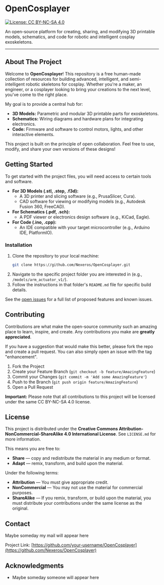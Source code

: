 # OpenCosplayer

[![License: CC BY-NC-SA 4.0](https://img.shields.io/badge/License-CC%20BY--NC--SA%204.0-lightgrey.svg)](https://creativecommons.org/licenses/by-nc-sa/4.0/)

An open-source platform for creating, sharing, and modifying 3D printable models, schematics, and code for robotic and intelligent cosplay exoskeletons.

---

## About The Project

Welcome to **OpenCosplayer**! This repository is a free human-made collection of resources for building advanced, intelligent, and semi-intelligent robotic skeletons for cosplay. Whether you're a maker, an engineer, or a cosplayer looking to bring your creations to the next level, you've come to the right place.

My goal is to provide a central hub for:
*   **3D Models:** Parametric and modular 3D printable parts for exoskeletons.
*   **Schematics:** Wiring diagrams and hardware plans for integrating electronics.
*   **Code:** Firmware and software to control motors, lights, and other interactive elements.

This project is built on the principle of open collaboration. Feel free to use, modify, and share your own versions of these designs!

## Getting Started

To get started with the project files, you will need access to certain tools and software.

*   **For 3D Models (.stl, .step, .f3d):**
    *   A 3D printer and slicing software (e.g., PrusaSlicer, Cura).
    *   CAD software for viewing or modifying models (e.g., Autodesk Fusion 360, FreeCAD).
*   **For Schematics (.pdf, .sch):**
    *   A PDF viewer or electronics design software (e.g., KiCad, Eagle).
*   **For Code (.ino, .cpp):**
    *   An IDE compatible with your target microcontroller (e.g., Arduino IDE, PlatformIO).

### Installation

1.  Clone the repository to your local machine:
    ```sh
    git clone https://github.com/Nexeros/OpenCosplayer.git
    ```
2.  Navigate to the specific project folder you are interested in (e.g., `/models/arm_actuator_v1/`).
3.  Follow the instructions in that folder's `README.md` file for specific build details.


See the [open issues](https://github.com/Nexeros/OpenCosplayer/issues) for a full list of proposed features and known issues.

## Contributing

Contributions are what make the open-source community such an amazing place to learn, inspire, and create. Any contributions you make are **greatly appreciated**.

If you have a suggestion that would make this better, please fork the repo and create a pull request. You can also simply open an issue with the tag "enhancement".

1.  Fork the Project
2.  Create your Feature Branch (`git checkout -b feature/AmazingFeature`)
3.  Commit your Changes (`git commit -m 'Add some AmazingFeature'`)
4.  Push to the Branch (`git push origin feature/AmazingFeature`)
5.  Open a Pull Request

**Important:** Please note that all contributions to this project will be licensed under the same CC BY-NC-SA 4.0 license.

## License

This project is distributed under the **Creative Commons Attribution-NonCommercial-ShareAlike 4.0 International License**. See `LICENSE.md` for more information.

This means you are free to:
*   **Share** — copy and redistribute the material in any medium or format.
*   **Adapt** — remix, transform, and build upon the material.

Under the following terms:
*   **Attribution** — You must give appropriate credit.
*   **NonCommercial** — You may not use the material for commercial purposes.
*   **ShareAlike** — If you remix, transform, or build upon the material, you must distribute your contributions under the same license as the original.

## Contact
Maybe someday my mail will appear here

Project Link: [https://github.com/your-username/OpenCosplayer](https://github.com/Nexeros/OpenCosplayer)

## Acknowledgments

*   Maybe someday someone will appear here
